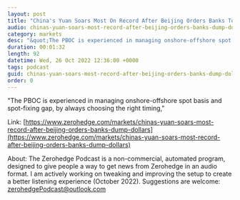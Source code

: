```yaml
---
layout: post
title: "China's Yuan Soars Most On Record After Beijing Orders Banks To Dump Dollars"
audio: chinas-yuan-soars-most-record-after-beijing-orders-banks-dump-dollars-0
category: markets
desc: "&quot;The PBOC is experienced in managing onshore-offshore spot basis and spot-fixing gap, by always choosing the right timing,&quot;"
duration: 00:01:32
length: 92
datetime: Wed, 26 Oct 2022 12:36:00 +0000
tags: podcast
guid: chinas-yuan-soars-most-record-after-beijing-orders-banks-dump-dollars-0
order: 0
---
```

&quot;The PBOC is experienced in managing onshore-offshore spot basis and spot-fixing gap, by always choosing the right timing,&quot;

Link: [https://www.zerohedge.com/markets/chinas-yuan-soars-most-record-after-beijing-orders-banks-dump-dollars](https://www.zerohedge.com/markets/chinas-yuan-soars-most-record-after-beijing-orders-banks-dump-dollars)

About: The Zerohedge Podcast is a non-commercial, automated program, designed to give people a way to get news from Zerohedge in an audio format.  I am actively working on tweaking and improving the setup to create a better listening experience (October 2022).  Suggestions are welcome: [zerohedgePodcast@outlook.com](mailto:zerohedgePodcast@outlook.com)
